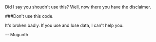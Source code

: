 Did I say you shoudn't use this?
Well, now there you have the disclaimer.

###Don't use this code. 

It's broken badly. If you use and lose data, I can't help you.

--
Mugunth